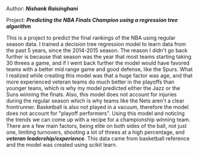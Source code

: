 Author: ***Nishank Raisinghani***

Project: ***Predicting the NBA Finals Champion using a regression tree algorithm***

This is a project to predict the final rankings of the NBA using regular season data. I trained a decision tree regression model to learn data from the past 5 years, since the 2014-2015 season.
The reason I didn't go back further is because that season was the year that most teams starting taking 30 threes a game, and if I went back further the model would have favored teams with a better mid range game and good defense, like the Spurs.
What I realized while creating this model was that a huge factor was age, and that more experienced veteran teams do much better in the playoffs than younger teans, which is why my model predicted either the Jazz or the Suns winning the finals.
Also, this model does not account for injuries during the regular season which is why teams like the Nets aren't a clear frontrunner. Basketball is also not played in a vacuum, therefore the model does not account for "playoff performers".
Using this model and noticing the trends we can come up with a recipe for a championship winning team. There are a few main factors, being elite on both sides of the ball, not just one, limiting turnovers, shooting a lot of threes at a high percentage, and ***veteran leadership/experience***.
This data came from basketball reference and the model was created using scikit learn.
